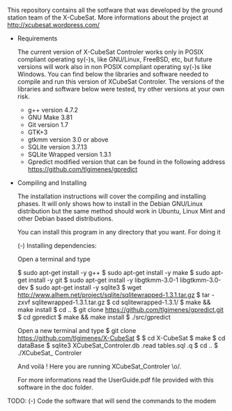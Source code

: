 This repository contains all the sotfware that was developed by the ground station team of the X-CubeSat. More informations about the project at http://xcubesat.wordpress.com/

- Requirements

    The current version of X-CubeSat Controler works only in POSIX compliant operating sy(-)s, like GNU/Linux, FreeBSD, etc, but future versions will work also in non POSIX compliant operating sy(-)s like Windows. You can find below the libraries and software needed to compile and run this version of XCubeSat Controler. The versions of the libraries and software below were tested, try other versions at your own risk.

    - g++ version 4.7.2
    - GNU Make 3.81
    - Git version 1.7
    - GTK+3 
    - gtkmm version 3.0 or above
    - SQLite version 3.7.13
    - SQLite Wrapped version 1.3.1
    - Gpredict modified version that can be found in the following address https://github.com/tlgimenes/gpredict

- Compiling and Installing

    The installation instructions will cover the compiling and installing phases. It will only shows how to install in the Debian GNU/Linux distribution but the same method should work in Ubuntu, Linux Mint and other Debian based distributions.

    You can install this program in any directory that you want. For doing it 

    (-) Installing dependencies:

    Open a terminal and type
    
    $ sudo apt-get install -y g++
    $ sudo apt-get install -y make
    $ sudo apt-get install -y git
    $ sudo apt-get install -y libgtkmm-3.0-1 libgtkmm-3.0-dev
    $ sudo apt-get install -y sqlite3
    $ wget http://www.alhem.net/project/sqlite/sqlitewrapped-1.3.1.tar.gz
    $ tar -zxvf sqlitewrapped-1.3.1.tar.gz
    $ cd sqlitewrapped-1.3.1/
    $ make && make install
    $ cd ..
    $ git clone https://github.com/tlgimenes/gpredict.git 
    $ cd gpredict
    $ make && make install
    $ ./src/gpredict

    Open a new terminal and type
    $ git clone https://github.com/tlgimenes/X-CubeSat
    $ $ cd X-CubeSat 
    $ make 
    $ cd dataBase 
    $ sqlite3 XCubeSat_Controler.db 
    .read tables.sql 
    .q 
    $ cd .. 
    $ ./XCubeSat\_ Controler

    And voilà ! Here you are running XCubeSat_Controler \o/.

    For more informations read the UserGuide.pdf file provided with this software in the doc folder.

TODO:
    (-) Code the software that will send the commands to the modem
